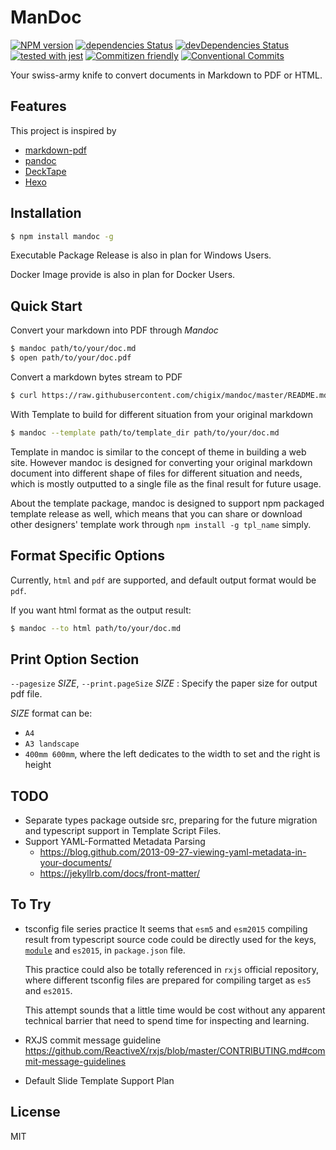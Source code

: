 # ManDoc

[![NPM version](https://badge.fury.io/js/mandoc.svg)](http://badge.fury.io/js/mandoc)
[![dependencies Status](https://david-dm.org/chigix/mandoc/status.svg)](https://david-dm.org/chigix/mandoc)
[![devDependencies Status](https://david-dm.org/chigix/mandoc/dev-status.svg)](https://david-dm.org/chigix/mandoc?type=dev)
[![tested with jest](https://img.shields.io/badge/tested_with-jest-99424f.svg)](https://github.com/facebook/jest)
[![Commitizen friendly](https://img.shields.io/badge/commitizen-friendly-brightgreen.svg)](http://commitizen.github.io/cz-cli/)
[![Conventional Commits](https://img.shields.io/badge/Conventional%20Commits-1.0.0-yellow.svg)](https://conventionalcommits.org)

Your swiss-army knife to convert documents in Markdown to PDF or HTML.

## Features

This project is inspired by

* [markdown-pdf](https://github.com/alanshaw/markdown-pdf)
* [pandoc](https://pandoc.org/)
* [DeckTape](https://github.com/astefanutti/decktape)
* [Hexo](https://hexo.io/)

## Installation

```bash
$ npm install mandoc -g
```

Executable Package Release is also in plan for Windows Users.

Docker Image provide is also in plan for Docker Users.

## Quick Start

Convert your markdown into PDF through *Mandoc*

```bash
$ mandoc path/to/your/doc.md
$ open path/to/your/doc.pdf
```

Convert a markdown bytes stream to PDF

```bash
$ curl https://raw.githubusercontent.com/chigix/mandoc/master/README.md | mandoc -o ./r.pdf
```

With Template to build for different situation from your original markdown

```bash
$ mandoc --template path/to/template_dir path/to/your/doc.md
```

Template in mandoc is similar to the concept of theme in building a web site.
However mandoc is designed for converting your original markdown document into
different shape of files for different situation and needs, which is mostly
outputted to a single file as the final result for future usage.

About the template package, mandoc is designed to support npm packaged template
release as well, which means that you can share or download other designers'
template work through `npm install -g tpl_name` simply.

## Format Specific Options

Currently, `html` and `pdf` are supported, and default output format would be
`pdf`.

If you want html format as the output result:

```bash
$ mandoc --to html path/to/your/doc.md
```

## Print Option Section

`--pagesize` *SIZE*, `--print.pageSize` *SIZE*
: Specify the paper size for output pdf file.

  *SIZE* format can be:
  * `A4`
  * `A3 landscape`
  * `400mm 600mm`, where the left dedicates to the width to set and the right is
    height

## TODO

* Separate types package outside src, preparing for the future migration and
  typescript support in Template Script Files.
* Support YAML-Formatted Metadata Parsing
  * https://blog.github.com/2013-09-27-viewing-yaml-metadata-in-your-documents/
  * https://jekyllrb.com/docs/front-matter/

## To Try

* tsconfig file series practice
  It seems that `esm5` and `esm2015` compiling result from typescript source
  code could be directly used for the keys, [`module`](https://github.com/rollup/rollup/wiki/pkg.module)
  and `es2015`,  in `package.json` file.

  This practice could also be totally referenced in `rxjs` official repository,
  where different tsconfig files are prepared for compiling target as `es5` and
  `es2015`.

  This attempt sounds that a little time would be cost without any apparent technical
  barrier that need to spend time for inspecting and learning.
* RXJS commit message guideline
  https://github.com/ReactiveX/rxjs/blob/master/CONTRIBUTING.md#commit-message-guidelines
* Default Slide Template Support Plan

## License

MIT
